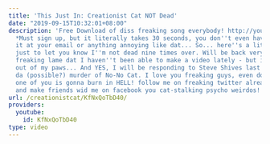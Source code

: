 ```yaml
---
title: 'This Just In: Creationist Cat NOT Dead'
date: "2019-09-15T10:32:01+08:00"
description: 'Free Download of diss freaking song everybody! http://yourlisten.com/Newquist/nobody-pwns-em-better-by-creationist-cat
  *Must sign up, but it literally takes 30 seconds, you don''t even have to confirm
  it at your email or anything annoying like dat... So... here''s a little something
  just to let you know I''m not dead nine times over. Will be back very soon, it''s
  freaking lame dat I haven''t been able to make a video lately - but it''s all been
  out of my paws... And YES, I will be responding to Steve Shives last video and addressing
  da (possible?) murder of No-No Cat. I love you freaking guys, even doe every last
  one of you is gonna burn in HELL! follow me on freaking twitter already: http://twitter.com/#!/creationistcat
  and make friends wid me on facebook you cat-stalking psycho weirdos!!! https://www.facebook.com/creationist.cat'
url: /creationistcat/KfNxQoTbD40/
providers:
  youtube:
    id: KfNxQoTbD40
type: video
---
```

